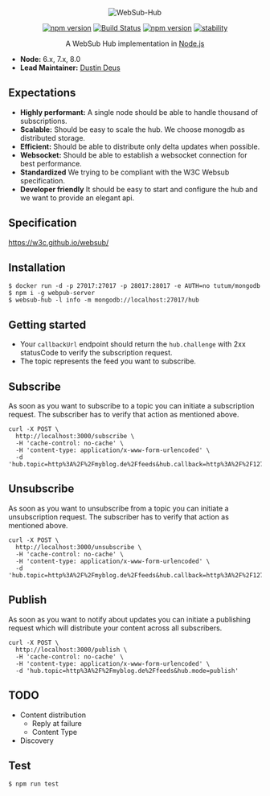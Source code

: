<p align="center">
<img src="https://github.com/hemerajs/websub-hub/blob/master/media/logo.png?raw=true" alt="WebSub-Hub" style="max-width:100%;">
</p>

<p align="center">
<a href="https://badge.fury.io/js/websub-hub"><img src="https://camo.githubusercontent.com/48772c29d0514fc99d36e0a0d918c0d8298f9311/68747470733a2f2f62616467652e667572792e696f2f6a732f7765627375622d6875622e737667" alt="npm version" data-canonical-src="https://badge.fury.io/js/websub-hub.svg" style="max-width:100%;"></a>
<a href="https://travis-ci.org/hemerajs/websub-hub"><img src="https://travis-ci.org/hemerajs/websub-hub.svg?branch=master" alt="Build Status" data-canonical-src="https://travis-ci.org/hemerajs/websub-hub.svg?branch=master" style="max-width:100%;"></a>
<a href="https://standardjs.com"><img src="https://camo.githubusercontent.com/58fbab8bb63d069c1e4fb3fa37c2899c38ffcd18/68747470733a2f2f696d672e736869656c64732e696f2f62616467652f636f64655f7374796c652d7374616e646172642d627269676874677265656e2e737667" alt="npm version" data-canonical-src="https://img.shields.io/badge/code_style-standard-brightgreen.svg" style="max-width:100%;"></a>
<a href="https://camo.githubusercontent.com/9df01034673d657d960eaced20b3c0b3241c2fc7/68747470733a2f2f696d672e736869656c64732e696f2f62616467652f73746162696c6974792d6578706572696d656e74616c2d6f72616e67652e737667" target="_blank"><img src="https://camo.githubusercontent.com/9df01034673d657d960eaced20b3c0b3241c2fc7/68747470733a2f2f696d672e736869656c64732e696f2f62616467652f73746162696c6974792d6578706572696d656e74616c2d6f72616e67652e737667" alt="stability" data-canonical-src="https://img.shields.io/badge/stability-experimental-orange.svg" style="max-width:100%;"></a>
</p>

<p align="center">
A WebSub Hub implementation in <a href="http://nodejs.org/">Node.js</a>
</p>

- __Node:__ 6.x, 7.x, 8.0
- __Lead Maintainer:__ [Dustin Deus](https://github.com/StarpTech)

## Expectations

- **Highly performant:** A single node should be able to handle thousand of subscriptions.
- **Scalable:** Should be easy to scale the hub. We choose monogdb as distributed storage.
- **Efficient:** Should be able to distribute only delta updates when possible.
- **Websocket:** Should be able to establish a websocket connection for best performance.
- **Standardized** We trying to be compliant with the W3C Websub specification.
- **Developer friendly** It should be easy to start and configure the hub and we want to provide an elegant api.

## Specification
https://w3c.github.io/websub/

## Installation
```
$ docker run -d -p 27017:27017 -p 28017:28017 -e AUTH=no tutum/mongodb
$ npm i -g webpub-server
$ websub-hub -l info -m mongodb://localhost:27017/hub
```
## Getting started

- Your `callbackUrl` endpoint should return the `hub.challenge` with 2xx statusCode to verify the subscription request.
- The topic represents the feed you want to subscribe.

## Subscribe
As soon as you want to subscribe to a topic you can initiate a subscription request. The subscriber has to verify that action as mentioned above.

```curl
curl -X POST \
  http://localhost:3000/subscribe \
  -H 'cache-control: no-cache' \
  -H 'content-type: application/x-www-form-urlencoded' \
  -d 'hub.topic=http%3A%2F%2Fmyblog.de%2Ffeeds&hub.callback=http%3A%2F%2F127.0.0.1%3A5000&hub.mode=subscribe'
```
## Unsubscribe

As soon as you want to unsubscribe from a topic you can initiate a unsubscription request. The subscriber has to verify that action as mentioned above. 

```curl
curl -X POST \
  http://localhost:3000/unsubscribe \
  -H 'cache-control: no-cache' \
  -H 'content-type: application/x-www-form-urlencoded' \
  -d 'hub.topic=http%3A%2F%2Fmyblog.de%2Ffeeds&hub.callback=http%3A%2F%2F127.0.0.1%3A5000&hub.mode=unsubscribe'
```

## Publish

As soon as you want to notify about updates you can initiate a publishing request which will distribute your content across all subscribers.

```curl
curl -X POST \
  http://localhost:3000/publish \
  -H 'cache-control: no-cache' \
  -H 'content-type: application/x-www-form-urlencoded' \
  -d 'hub.topic=http%3A%2F%2Fmyblog.de%2Ffeeds&hub.mode=publish'
```

## TODO
- Content distribution
  - Reply at failure
  - Content Type
- Discovery

## Test
```
$ npm run test
```
